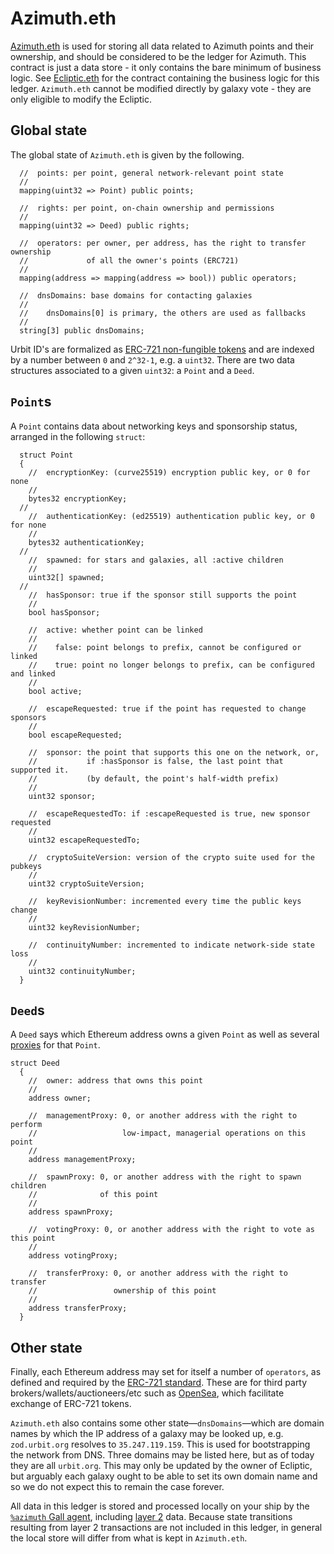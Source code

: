 # Azimuth.eth

[Azimuth.eth](https://etherscan.io/address/azimuth.eth) is used for storing all data related to Azimuth points and their ownership, and should be considered to be the ledger for Azimuth. This contract is just a data store - it only contains the bare minimum of business logic. See [Ecliptic.eth](ecliptic.md) for the contract containing the business logic for this ledger. `Azimuth.eth` cannot be modified directly by galaxy vote - they are only eligible to modify the Ecliptic.

## Global state <a href="#global" id="global"></a>

The global state of `Azimuth.eth` is given by the following.

```solidity
  //  points: per point, general network-relevant point state
  //
  mapping(uint32 => Point) public points;

  //  rights: per point, on-chain ownership and permissions
  //
  mapping(uint32 => Deed) public rights;

  //  operators: per owner, per address, has the right to transfer ownership
  //             of all the owner's points (ERC721)
  //
  mapping(address => mapping(address => bool)) public operators;

  //  dnsDomains: base domains for contacting galaxies
  //
  //    dnsDomains[0] is primary, the others are used as fallbacks
  //
  string[3] public dnsDomains;
```

Urbit ID's are formalized as [ERC-721 non-fungible tokens](https://eips.ethereum.org/EIPS/eip-721) and are indexed by a number between `0` and `2^32-1`, e.g. a `uint32`. There are two data structures associated to a given `uint32`: a `Point` and a `Deed`.

## `Point`s <a href="#points" id="points"></a>

A `Point` contains data about networking keys and sponsorship status, arranged in the following `struct`:

```solidity
  struct Point
  {
    //  encryptionKey: (curve25519) encryption public key, or 0 for none
    //
    bytes32 encryptionKey;
  //
    //  authenticationKey: (ed25519) authentication public key, or 0 for none
    //
    bytes32 authenticationKey;
  //
    //  spawned: for stars and galaxies, all :active children
    //
    uint32[] spawned;
  //
    //  hasSponsor: true if the sponsor still supports the point
    //
    bool hasSponsor;

    //  active: whether point can be linked
    //
    //    false: point belongs to prefix, cannot be configured or linked
    //    true: point no longer belongs to prefix, can be configured and linked
    //
    bool active;

    //  escapeRequested: true if the point has requested to change sponsors
    //
    bool escapeRequested;

    //  sponsor: the point that supports this one on the network, or,
    //           if :hasSponsor is false, the last point that supported it.
    //           (by default, the point's half-width prefix)
    //
    uint32 sponsor;

    //  escapeRequestedTo: if :escapeRequested is true, new sponsor requested
    //
    uint32 escapeRequestedTo;

    //  cryptoSuiteVersion: version of the crypto suite used for the pubkeys
    //
    uint32 cryptoSuiteVersion;

    //  keyRevisionNumber: incremented every time the public keys change
    //
    uint32 keyRevisionNumber;

    //  continuityNumber: incremented to indicate network-side state loss
    //
    uint32 continuityNumber;
  }
```

## `Deed`s <a href="#deeds" id="deeds"></a>

A `Deed` says which Ethereum address owns a given `Point` as well as several [proxies](../../user-manual/id/proxies.md) for that `Point`.

```solidity
struct Deed
  {
    //  owner: address that owns this point
    //
    address owner;

    //  managementProxy: 0, or another address with the right to perform
    //                   low-impact, managerial operations on this point
    //
    address managementProxy;

    //  spawnProxy: 0, or another address with the right to spawn children
    //              of this point
    //
    address spawnProxy;

    //  votingProxy: 0, or another address with the right to vote as this point
    //
    address votingProxy;

    //  transferProxy: 0, or another address with the right to transfer
    //                 ownership of this point
    //
    address transferProxy;
  }
```

## Other state <a href="#other" id="other"></a>

Finally, each Ethereum address may set for itself a number of `operators`, as defined and required by the [ERC-721 standard](https://ethereum.org/en/developers/docs/standards/tokens/erc-721/). These are for third party brokers/wallets/auctioneers/etc such as [OpenSea](http://opensea.io), which facilitate exchange of ERC-721 tokens.

`Azimuth.eth` also contains some other state—`dnsDomains`—which are domain names by which the IP address of a galaxy may be looked up, e.g. `zod.urbit.org` resolves to `35.247.119.159`. This is used for bootstrapping the network from DNS. Three domains may be listed here, but as of today they are all `urbit.org`. This may only be updated by the owner of Ecliptic, but arguably each galaxy ought to be able to set its own domain name and so we do not expect this to remain the case forever.

All data in this ledger is stored and processed locally on your ship by the [`%azimuth` Gall agent](../concepts/flow.md#azimuth), including [layer 2](../concepts/layer2.md) data. Because state transitions resulting from layer 2 transactions are not included in this ledger, in general the local store will differ from what is kept in `Azimuth.eth`.
